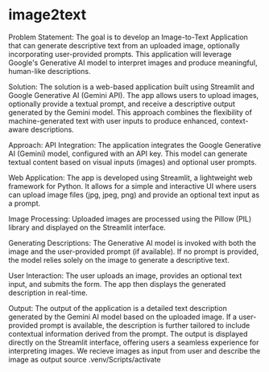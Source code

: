 # image2text
Problem Statement:
The goal is to develop an Image-to-Text Application that can generate descriptive text from an uploaded image, optionally incorporating user-provided prompts. This application will leverage Google's Generative AI model to interpret images and produce meaningful, human-like descriptions.

Solution:
The solution is a web-based application built using Streamlit and Google Generative AI (Gemini API). The app allows users to upload images, optionally provide a textual prompt, and receive a descriptive output generated by the Gemini model. This approach combines the flexibility of machine-generated text with user inputs to produce enhanced, context-aware descriptions.

Approach:
API Integration:
The application integrates the Google Generative AI (Gemini) model, configured with an API key. This model can generate textual content based on visual inputs (images) and optional user prompts.

Web Application:
The app is developed using Streamlit, a lightweight web framework for Python. It allows for a simple and interactive UI where users can upload image files (jpg, jpeg, png) and provide an optional text input as a prompt.

Image Processing:
Uploaded images are processed using the Pillow (PIL) library and displayed on the Streamlit interface.

Generating Descriptions:
The Generative AI model is invoked with both the image and the user-provided prompt (if available). If no prompt is provided, the model relies solely on the image to generate a descriptive text.

User Interaction:
The user uploads an image, provides an optional text input, and submits the form. The app then displays the generated description in real-time.

Output:
The output of the application is a detailed text description generated by the Gemini AI model based on the uploaded image. If a user-provided prompt is available, the description is further tailored to include contextual information derived from the prompt. The output is displayed directly on the Streamlit interface, offering users a seamless experience for interpreting images.
We recieve images as input from user and describe the image as output
source .venv/Scripts/activate
